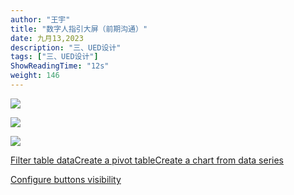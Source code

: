 ```yaml
---
author: "王宇"
title: "数字人指引大屏（前期沟通）"
date: 九月13,2023
description: "三、UED设计"
tags: ["三、UED设计"]
ShowReadingTime: "12s"
weight: 146
---
```

![](/download/attachments/109712673/image2023-9-13_11-45-59.png?version=1&modificationDate=1694576760020&api=v2)

![](/download/attachments/109712673/image2023-9-13_11-46-13.png?version=1&modificationDate=1694576774123&api=v2)

![](/download/attachments/109712673/image2023-9-13_11-46-35.png?version=1&modificationDate=1694576796059&api=v2)

  

  

  

  

  

[Filter table data](#)[Create a pivot table](#)[Create a chart from data series](#)

[Configure buttons visibility](/users/tfac-settings.action)